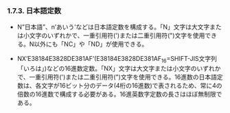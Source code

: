 ### 1.7.3. 日本語定数

- N”日本語”、n’あいう’などは日本語定数を構成する。「N」文字は大文字または小文字のいずれかで、一重引用符(')または二重引用符(")文字を使用できる。N以外にも「NC」や「ND」が使用できる。

- NX’E38184E3828DE381AF’(E38184E3828DE381AF<sub>16</sub>=SHIFT-JIS文字列「いろは」)などの16進数定数。「NX」文字は大文字または小文字のいずれかで、一重引用符(')または二重引用符(")文字を使用できる。16進数の日本語定数は、各文字が16ビット分のデータ(4桁の16進数)で表されるため、常に4の倍数の16進数で構成する必要がある。16進英数字定数の長さはほぼ無制限である。
